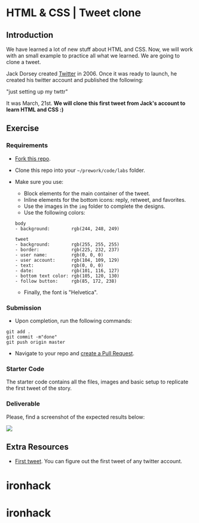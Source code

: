 # HTML & CSS | Tweet clone

## Introduction

We have learned a lot of new stuff about HTML and CSS. Now, we will work with an small example to practice all what we learned. We are going to clone a tweet.

Jack Dorsey created [Twitter](https://www.twitter.com) in 2006. Once it was ready to launch, he created his twitter account and published the following:

"just setting up my twttr"

It was March, 21st. **We will clone this first tweet from Jack's account to learn HTML and CSS :)**

## Exercise

### Requirements

- [Fork this repo](https://guides.github.com/activities/forking/).
- Clone this repo into your `~/prework/code/labs` folder.
- Make sure you use:
	- Block elements for the main container of the tweet.
	- Inline elements for the bottom icons: reply, retweet, and favorites.
	- Use the images in the `img` folder to complete the designs.
	- Use the following colors:

	```
	body
	- background:        rgb(244, 248, 249)

	tweet
	- background:        rgb(255, 255, 255)
	- border:            rgb(225, 232, 237)
	- user name:         rgb(0, 0, 0)
	- user account:      rgb(104, 109, 129)
	- text:              rgb(0, 0, 0)
	- date:              rgb(101, 116, 127)
	- bottom text color: rgb(105, 120, 130)
	- follow button:     rgb(85, 172, 238)
	```

	- Finally, the font is "Helvetica".

### Submission

- Upon completion, run the following commands:

```
git add .
git commit -m"done"
git push origin master
```

- Navigate to your repo and [create a Pull Request](https://help.github.com/articles/creating-a-pull-request/).

### Starter Code

The starter code contains all the files, images and basic setup to replicate the first tweet of the story.

### Deliverable

Please, find a screenshot of the expected results below:

![](https://i.imgur.com/RlfYX9s.png)

## Extra Resources

- [First tweet](https://discover.twitter.com/first-tweet#jack). You can figure out the first tweet of any twitter account.
# ironhack
# ironhack
